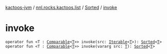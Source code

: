 [kactoos-jvm](../../index.md) / [nnl.rocks.kactoos.list](../index.md) / [Sorted](index.md) / [invoke](./invoke.md)

# invoke

`operator fun <T : `[`Comparable`](https://kotlinlang.org/api/latest/jvm/stdlib/kotlin/-comparable/index.html)`<`[`T`](invoke.md#T)`>> invoke(src: `[`Iterable`](https://kotlinlang.org/api/latest/jvm/stdlib/kotlin.collections/-iterable/index.html)`<`[`T`](invoke.md#T)`>): `[`Sorted`](index.md)`<`[`T`](invoke.md#T)`>`
`operator fun <T : `[`Comparable`](https://kotlinlang.org/api/latest/jvm/stdlib/kotlin/-comparable/index.html)`<`[`T`](invoke.md#T)`>> invoke(vararg src: `[`T`](invoke.md#T)`): `[`Sorted`](index.md)`<`[`T`](invoke.md#T)`>`